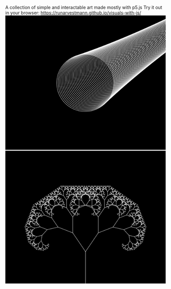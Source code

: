 A collection of simple and interactable art made mostly with p5.js
Try it out in your browser: https://runarvestmann.github.io/visuals-with-js/
![screenshot](0/img.PNG)
![screenshot](1/img.PNG)
